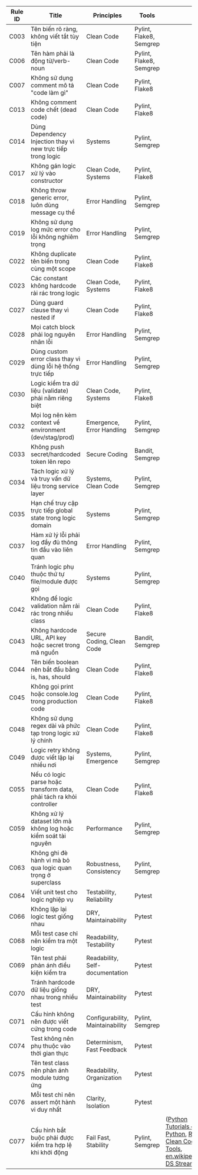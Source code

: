 | Rule ID | Title                                                                | Principles                       | Tools                   |                                                                                                                  |
| ------- | -------------------------------------------------------------------- | -------------------------------- | ----------------------- | ---------------------------------------------------------------------------------------------------------------- |
| C003    | Tên biến rõ ràng, không viết tắt tùy tiện                            | Clean Code                       | Pylint, Flake8, Semgrep |                                                                                                                  |
| C006    | Tên hàm phải là động từ/verb-noun                                    | Clean Code                       | Pylint, Flake8, Semgrep |                                                                                                                  |
| C007    | Không sử dụng comment mô tả "code làm gì"                            | Clean Code                       | Pylint, Flake8          |                                                                                                                  |
| C013    | Không comment code chết (dead code)                                  | Clean Code                       | Pylint, Flake8          |                                                                                                                  |
| C014    | Dùng Dependency Injection thay vì new trực tiếp trong logic          | Systems                          | Pylint, Semgrep         |                                                                                                                  |
| C017    | Không gán logic xử lý vào constructor                                | Clean Code, Systems              | Pylint, Flake8          |                                                                                                                  |
| C018    | Không throw generic error, luôn dùng message cụ thể                  | Error Handling                   | Pylint, Semgrep         |                                                                                                                  |
| C019    | Không sử dụng log mức error cho lỗi không nghiêm trọng               | Error Handling                   | Pylint, Semgrep         |                                                                                                                  |
| C022    | Không duplicate tên biến trong cùng một scope                        | Clean Code                       | Pylint, Flake8          |                                                                                                                  |
| C023    | Các constant không hardcode rải rác trong logic                      | Clean Code, Systems              | Pylint, Flake8          |                                                                                                                  |
| C027    | Dùng guard clause thay vì nested if                                  | Clean Code                       | Pylint, Flake8          |                                                                                                                  |
| C028    | Mọi catch block phải log nguyên nhân lỗi                             | Error Handling                   | Pylint, Semgrep         |                                                                                                                  |
| C029    | Dùng custom error class thay vì dùng lỗi hệ thống trực tiếp          | Error Handling                   | Pylint, Semgrep         |                                                                                                                  |
| C030    | Logic kiểm tra dữ liệu (validate) phải nằm riêng biệt                | Clean Code, Systems              | Pylint, Flake8          |                                                                                                                  |
| C032    | Mọi log nên kèm context về environment (dev/stag/prod)               | Emergence, Error Handling        | Pylint, Semgrep         |                                                                                                                  |
| C033    | Không push secret/hardcoded token lên repo                           | Secure Coding                    | Bandit, Semgrep         |                                                                                                                  |
| C034    | Tách logic xử lý và truy vấn dữ liệu trong service layer             | Systems, Clean Code              | Pylint, Semgrep         |                                                                                                                  |
| C035    | Hạn chế truy cập trực tiếp global state trong logic domain           | Systems                          | Pylint, Semgrep         |                                                                                                                  |
| C037    | Hàm xử lý lỗi phải log đầy đủ thông tin đầu vào liên quan            | Error Handling                   | Pylint, Semgrep         |                                                                                                                  |
| C040    | Tránh logic phụ thuộc thứ tự file/module được gọi                    | Systems                          | Pylint, Semgrep         |                                                                                                                  |
| C042    | Không để logic validation nằm rải rác trong nhiều class              | Clean Code                       | Pylint, Flake8          |                                                                                                                  |
| C043    | Không hardcode URL, API key hoặc secret trong mã nguồn               | Secure Coding, Clean Code        | Bandit, Semgrep         |                                                                                                                  |
| C044    | Tên biến boolean nên bắt đầu bằng is, has, should                    | Clean Code                       | Pylint, Flake8          |                                                                                                                  |
| C045    | Không gọi print hoặc console.log trong production code               | Clean Code                       | Pylint, Flake8          |                                                                                                                  |
| C048    | Không sử dụng regex dài và phức tạp trong logic xử lý chính          | Clean Code                       | Pylint, Flake8          |                                                                                                                  |
| C049    | Logic retry không được viết lặp lại nhiều nơi                        | Systems, Emergence               | Pylint, Semgrep         |                                                                                                                  |
| C055    | Nếu có logic parse hoặc transform data, phải tách ra khỏi controller | Clean Code                       | Pylint, Flake8          |                                                                                                                  |
| C059    | Không xử lý dataset lớn mà không log hoặc kiểm soát tài nguyên       | Performance                      | Pylint, Semgrep         |                                                                                                                  |
| C063    | Không ghi đè hành vi mà bỏ qua logic quan trọng ở superclass         | Robustness, Consistency          | Pylint, Semgrep         |                                                                                                                  |
| C064    | Viết unit test cho logic nghiệp vụ                                   | Testability, Reliability         | Pytest                  |                                                                                                                  |
| C066    | Không lặp lại logic test giống nhau                                  | DRY, Maintainability             | Pytest                  |                                                                                                                  |
| C068    | Mỗi test case chỉ nên kiểm tra một logic                             | Readability, Testability         | Pytest                  |                                                                                                                  |
| C069    | Tên test phải phản ánh điều kiện kiểm tra                            | Readability, Self-documentation  | Pytest                  |                                                                                                                  |
| C070    | Tránh hardcode dữ liệu giống nhau trong nhiều test                   | DRY, Maintainability             | Pytest                  |                                                                                                                  |
| C071    | Cấu hình không nên được viết cứng trong code                         | Configurability, Maintainability | Pylint, Semgrep         |                                                                                                                  |
| C074    | Test không nên phụ thuộc vào thời gian thực                          | Determinism, Fast Feedback       | Pytest                  |                                                                                                                  |
| C075    | Tên test class nên phản ánh module tương ứng                         | Readability, Organization        | Pytest                  |                                                                                                                  |
| C076    | Mỗi test chỉ nên assert một hành vi duy nhất                         | Clarity, Isolation               | Pytest                  |                                                                                                                  |
| C077    | Cấu hình bắt buộc phải được kiểm tra hợp lệ khi khởi động            | Fail Fast, Stability             | Pylint, Semgrep         | ([Python Tutorials – Real Python][1], [Reddit][2], [Clean Code Tools][3], [en.wikipedia.org][4], [DS Stream][5]) |

[1]: https://realpython.com/python-code-quality/?utm_source=chatgpt.com "Python Code Quality: Best Practices and Tools"
[2]: https://www.reddit.com/r/Python/comments/xef3u2/what_python_code_analysis_tools_are_you_using/?utm_source=chatgpt.com "What Python code analysis tools are you using? - Reddit"
[3]: https://www.sonarsource.com/knowledge/languages/python/?utm_source=chatgpt.com "Python Static Code Analysis & Clean Code - Sonar"
[4]: https://en.wikipedia.org/wiki/Semgrep?utm_source=chatgpt.com "Semgrep"
[5]: https://www.dsstream.com/post/improve-your-python-code-quality---a-python-linters-overview?utm_source=chatgpt.com "Improve your python code quality – a python linters overview"
